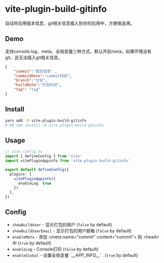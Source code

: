 # vite-plugin-build-gitinfo



自动将应用版本信息、git相关信息插入到你的应用中，方便做追溯。

## Demo
支持console.log、meta、全局变量三种方式，默认开启meta，如果环境没有git，这无法插入git相关信息。
```json
{
    "commit":"提交信息" ,
    "commitdDate":"commit时间",
    "branch":"分支",
    "buildDate":"打包时间",
    "tag": "tag"
}
```

## Install
```sh
yarn add -D vite-plugin-build-gitinfo
# OR npm install -D vite-plugin-build-gitinfo
```

## Usage
```ts
// vite.config.ts
import { defineConfig } from 'vite'
import vitePluginAppinfo from 'vite-plugin-build-gitinfo'

export default defineConfig({
  plugins: [
    vitePluginAppinfo({
      enableLog: true
    })
  ],
})
```

## Config

- `showBuildUser` - 显示打包的用户 (`false` by default)
- `showBuildUserEmail` - 显示打包的用户邮箱 (`false` by default)
- `enableMeta` - 添加 \<meta name="commit" content="commit"> 到 \<head>中 (`true` by default)
- `enableLog` - Console打印 (`false` by default)
- `enableGlobal` - 设置全局变量 *\`\_\_APP_INFO\_\_\`* . (`true` by default)
